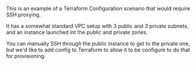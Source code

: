 This is an example of a Terraform Configuration scenario that would require SSH
proxying.

It has a somewhat standard VPC setup with 3 public and 3 private subnets, and
an instance launched int the public and private zones.

You can manually SSH through the public instance to get to the private one, but
we'd like to add config to Terraform to allow it to be configure to do that for
provisioning.
